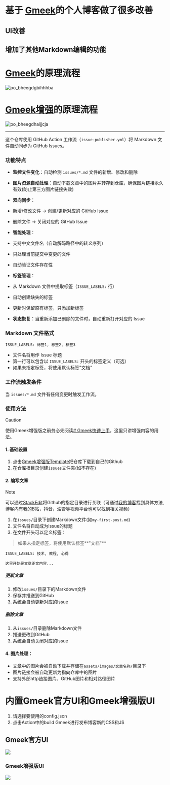 
# **基于** [**Gmeek**](https://github.com/Meekdai/Gmeek)**的个人博客做了很多改善**

## UI改善

## 增加了其他Markdown编辑的功能

# [Gmeek](https://github.com/Meekdai/Gmeek)的原理流程

![](http://www.kdocs.cn/api/v3/office/copy/WFA1WjRFY2JlZ2w2dlFDazJ4M1drR08zcVRMYU5ab3NjaGRWV1FqcjZyQngyN2VYK0FrYW9ZbzcwQ1kxcG9qeFRlNTZCSEdKdllxRkdFU3FxK0xHU3ZWY3p4UHBoeXhmMlk5VXprSFQydDRUcGtOd1Z0TzlCeHZVMlRQTlN4dWRISWcxZko0bjlpU3Znb0dNRWVVNTUySlRrQXZpdHdjN2ZSK1dqUXV4eE9XVkViaEcvaXp3Z01VNitrOEtNVmtqdVo0MEtMU3d2ME1WQm9HcDNZRHcvekw5T1Mzc0lUZHR2d2F4cUN6SkdHTjkvckw1V2hlZTNjNWZYZzFWcE9mYXpSRGJSdnZ6MU93PQ==/attach/object/EUUTS6I7ADQAK? "po_bheegdgbihhhba")

# [Gmeek增强](https://github.com/MyMaskKing/MyMaskKing.github.io.git)的原理流程

![](http://www.kdocs.cn/api/v3/office/copy/WFA1WjRFY2JlZ2w2dlFDazJ4M1drR08zcVRMYU5ab3NjaGRWV1FqcjZyQngyN2VYK0FrYW9ZbzcwQ1kxcG9qeFRlNTZCSEdKdllxRkdFU3FxK0xHU3ZWY3p4UHBoeXhmMlk5VXprSFQydDRUcGtOd1Z0TzlCeHZVMlRQTlN4dWRISWcxZko0bjlpU3Znb0dNRWVVNTUySlRrQXZpdHdjN2ZSK1dqUXV4eE9XVkViaEcvaXp3Z01VNitrOEtNVmtqdVo0MEtMU3d2ME1WQm9HcDNZRHcvekw5T1Mzc0lUZHR2d2F4cUN6SkdHTjkvckw1V2hlZTNjNWZYZzFWcE9mYXpSRGJSdnZ6MU93PQ==/attach/object/E5VBXHI7AAQFC? "po_bheegdhaijjcja")

----------

这个仓库使用 GitHub Action 工作流（`issue-publisher.yml`）将 Markdown 文件自动同步为 GitHub Issues。

### **功能特点**

-   **监控文件变化**：自动检测 `issues/*.md` 文件的新增、修改和删除
-   **图片资源自动处理**：自动下载文章中的图片并转存到仓库，确保图片链接永久有效(防止第三方图片链接失效)
-   **双向同步**：

-   新增/修改文件 → 创建/更新对应的 GitHub Issue
-   删除文件 → 关闭对应的 GitHub Issue

-   **智能处理**：

-   支持中文文件名（自动解码路径中的转义序列）
-   只处理当前提交中变更的文件
-   自动验证文件存在性

-   **标签管理**：

-   从 Markdown 文件中提取标签（`ISSUE_LABELS:` 行）
-   自动创建缺失的标签
-   更新时保留原有标签，只添加新标签

-   **状态恢复**：当重新添加已删除的文件时，自动重新打开对应的 Issue

### **Markdown 文件格式**

`ISSUE_LABELS: 标签1, 标签2, 标签3`

-   文件名将用作 Issue 标题
-   第一行可以包含以 `ISSUE_LABELS:` 开头的标签定义（可选）
-   如果未指定标签，将使用默认标签"文档"

### **工作流触发条件**

当 `issues/*.md` 文件有任何变更时触发工作流。

### 使用方法

> [!CAUTION]  
> 使用Gmeek增强版之前务必先阅读[# Gmeek快速上手](https://blog.meekdai.com/post/Gmeek-kuai-su-shang-shou.html)，这里只讲增强内容的用法。

#### 1. 基础设置

1.  点击[Gmeek增强版Template](https://github.com/new?template_name=gmeek_enhanced&template_owner=MyMaskKing)把仓库下载到自己的Github
2.  在仓库根目录创建`issues`文件夹(如不存在)

#### 2. 编写文章

> [!NOTE]  
> 可以通过[StackEdit](https://stackedit.cn/)将Github的指定目录进行关联（可通过[我的博客](https://blog.mymaskking.dpdns.org/)找到具体方法,博客内有我的B站，抖音，油管等视频平台也可以找到相关视频）

1.  在`issues/`目录下创建Markdown文件(如`my-first-post.md`)
2.  文件名将自动成为Issue的标题
3.  在文件开头可以定义标签：

> 如果未指定标签，将使用默认标签**"文档"**

```
ISSUE_LABELS: 技术, 教程, 心得

这里开始是文章正文内容...
```

##### 更新文章

1.  修改`issues/`目录下的Markdown文件
2.  保存并推送到GitHub
3.  系统会自动更新对应的Issue

##### 删除文章

1.  从`issues/`目录删除Markdown文件
2.  推送更改到GitHub
3.  系统会自动关闭对应的Issue

#### **4. 图片处理**：

-   文章中的图片会被自动下载并存储在`assets/images/文章名称/`目录下
-   图片链接会被自动更新为指向仓库中的图片
-   支持外部http链接图片、GitHub图片和相对路径图片

# 内置Gmeek官方UI和Gmeek增强版UI

1.  请选择要使用的config.json
2.  点击Action中的build Gmeek进行发布博客新的CSS和JS

## Gmeek官方UI

![](http://www.kdocs.cn/api/v3/office/copy/WFA1WjRFY2JlZ2w2dlFDazJ4M1drR08zcVRMYU5ab3NjaGRWV1FqcjZyQngyN2VYK0FrYW9ZbzcwQ1kxcG9qeFRlNTZCSEdKdllxRkdFU3FxK0xHU3ZWY3p4UHBoeXhmMlk5VXprSFQydDRUcGtOd1Z0TzlCeHZVMlRQTlN4dWRISWcxZko0bjlpU3Znb0dNRWVVNTUySlRrQXZpdHdjN2ZSK1dqUXV4eE9XVkViaEcvaXp3Z01VNitrOEtNVmtqdVo0MEtMU3d2ME1WQm9HcDNZRHcvekw5T1Mzc0lUZHR2d2F4cUN6SkdHTjkvckw1V2hlZTNjNWZYZzFWcE9mYXpSRGJSdnZ6MU93PQ==/attach/object/CXW327Q7ADQCG?)

### Gmeek增强版UI

![](http://www.kdocs.cn/api/v3/office/copy/WFA1WjRFY2JlZ2w2dlFDazJ4M1drR08zcVRMYU5ab3NjaGRWV1FqcjZyQngyN2VYK0FrYW9ZbzcwQ1kxcG9qeFRlNTZCSEdKdllxRkdFU3FxK0xHU3ZWY3p4UHBoeXhmMlk5VXprSFQydDRUcGtOd1Z0TzlCeHZVMlRQTlN4dWRISWcxZko0bjlpU3Znb0dNRWVVNTUySlRrQXZpdHdjN2ZSK1dqUXV4eE9XVkViaEcvaXp3Z01VNitrOEtNVmtqdVo0MEtMU3d2ME1WQm9HcDNZRHcvekw5T1Mzc0lUZHR2d2F4cUN6SkdHTjkvckw1V2hlZTNjNWZYZzFWcE9mYXpSRGJSdnZ6MU93PQ==/attach/object/WLHBZHI7ACAB6?)
<!--stackedit_data:
eyJoaXN0b3J5IjpbNTk2MDc0ODA0LC0xMjIwMzQ0NDkwXX0=
-->